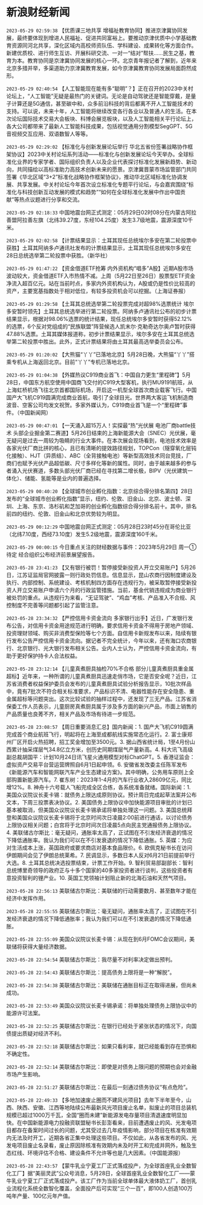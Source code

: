 # 新浪财经新闻
`2023-05-29 02:59:38` 【优质课三地共享 增福祉教育协同】推进京津冀协同发展，最终要体现到增进人民福祉、促进共同富裕上。要推动京津优质中小学基础教育资源同河北共享，深化区域内高校师资队伍、学科建设、成果转化等方面合作。新建优质校、进行师生互访、开展科研交流、一对一“结对”帮扶……民生之基，教育为本。教育协同是京津冀协同发展的核心一环。北京青年报记者了解到，近年来北京多措并举，多渠道助力京津冀教育发展，如今京津冀教育协同发展局面蔚然成形。

`2023-05-29 02:40:54` 【人工智能现在能有多“聪明”？】正在召开的2023中关村论坛上，“人工智能”无疑是最热门的关键词。无论是自动驾驶还是智能穿戴，是量子计算还是5G通信，甚至碳中和，众多前沿科技的背后都离不开人工智能技术的支持。可以说，未来十年，人工智能将继续改变各行各业以及普通人的生活。在本次论坛国际技术交易大会板块、科博会展览板块，以及人工智能相关平行论坛上，各大公司都带来了最新人工智能科技成果，包括视觉通用分割模型SegGPT、5G音视频交互应用、双语数智人等等。

`2023-05-29 02:29:02` 【标准化与创新发展论坛举行 华北五省份签署战略协作框架协议】2023中关村论坛系列活动——标准化与创新发展论坛今天举办。全球标准化业界的专家学者、国际组织负责人以及企业代表探讨标准化发展新趋势、新动向，共同描绘以高标准助力高技术创新未来的愿景。京津冀晋蒙市场监管部门共同签署《华北区域“3+2”标准化战略协作框架协议》，推动华北区域标准化协调发展、共享发展。中关村论坛今年首次设立标准化专题平行论坛，与会嘉宾围绕“标准化与科技创新互动发展的模式和趋势”“如何在全球标准化发展中作出中国贡献”等热点议题进行分享和交流。

`2023-05-29 02:18:33` 中国地震台网正式测定：05月29日02时08分在内蒙古阿拉善盟阿拉善左旗（北纬39.27度，东经104.25度）发生3.7级地震，震源深度10千米。

`2023-05-29 02:02:58` 【计票结果显示：土耳其现任总统埃尔多安在第二轮投票中获胜】土耳其阿纳多卢通讯社发布的计票结果显示，土耳其现任总统埃尔多安在28日总统选举第二轮投票中获胜。（新华社）

`2023-05-29 01:47:22` 【资金借道ETF抢筹 内外资机构“唱多”A股】近期A股市场波动较大，资金借道ETF入市热情不减。上周（5月22日至26日）股票型ETF资金净流入超百亿元。站在当前时点，多家内外资机构认为，A股或仍是性价比较高的资产，主要宽基指数处于相对低位，有较多投资机会可以挖掘。（上海证券报）

`2023-05-29 01:29:58` 【土耳其总统选举第二轮投票完成对超98%选票统计 埃尔多安暂时领先】土耳其总统选举进行第二轮投票。阿纳多卢通讯社公布的初步计票结果显示，根据对98.06%选票的统计结果，现任总统埃尔多安暂时获得52.12%的选票，6个反对党组成的“民族联盟”阵营候选人凯末尔·克勒奇达尔奥卢暂时获得47.88%选票。土耳其媒体报道称，初步计票结果显示，埃尔多安在土耳其总统选举第二轮投票中胜出。此外，正式计票结果将由土耳其最高选举委员会公布。

`2023-05-29 01:20:02` 【大熊猫“丫丫”已落地北京】5月28日晚，大熊猫“丫丫”搭乘专机从上海返回北京。目前“丫丫”专机已落地北京。

`2023-05-29 01:04:38` 【外媒热议C919商业首飞：中国自力更生“里程碑”】5月28日，中国东方航空使用中国商飞交付的C919大型客机，执行MU9191航班，从上海虹桥机场飞往北京首都国际机场，开启这一机型全球首次商业载客飞行。中国国产大飞机C919圆满完成商业首航，吸引了全球目光。世界两大客运飞机制造商波音、空客公司均发文祝贺。多家外媒认为，C919商业首飞是一个“里程碑”事件。（中国新闻网）

`2023-05-29 00:47:01` 【一天涌入超15万人！实探最“热”光伏展 电池厂商battle技术 头部企业掘金第二赛道】5月26日结束的上海新能源大会（SNEC）光伏展，毫无疑问是过去一周较为吸睛的行业大事件。在本次展会现场看到，电池技术效率是各家光伏厂商比拼的核心，且已有清晰的提效路径规划，TOPCon（隧穿氧化层钝化接触）、HJT（异质结）、ABC（全背接触电池）等新型高效技术同台竞技，厂商们也赋予光伏产品超低碳、尺寸多样化等新的属性。同时，由于越来越多的参与者涌入光伏赛道，多数头部光伏厂商已经在寻找第二增长极，BIPV（光伏建筑一体化）、储能、氢能等是业内的普遍选择。

`2023-05-29 00:40:20` 【全球城市创业孵化指数：北京综合得分排名第四】28日发布的“全球城市创业孵化指数”显示，纽约、伦敦、旧金山、北京、波士顿、深圳、上海、东京、洛杉矶和芝加哥的创业孵化指数综合得分排名前十。其中，排名前四的纽约、伦敦、旧金山和北京优势较为明显。

`2023-05-29 00:12:29` 中国地震台网正式测定：05月28日23时45分在哥伦比亚（北纬7.10度，西经73.10度）发生5.2级地震，震源深度160千米。

`2023-05-29 00:00:15` 今日重点关注的财经数据与事件：2023年5月29日 周一① 待定 经合组织公布经济前景展望报告。

`2023-05-28 23:41:23` 【又有银行被罚！暂停接受新投资人开立交易账户】5月26日，江苏证监局官网披露一则行政处罚信息。信息显示，昆山农商行因制度建设及执行、内部控制、系统建设、考核机制四方面存在违规行为，被采取暂停接受新投资人开立交易账户申请六个月的行政监管措施。当前，基金代销违规成为商业银行被处罚的重点。从违规行为来看，“无证驾驶”、“鸡血”考核、产品准入不合规、风控制度不完善等问题都引起了监管注意。

`2023-05-28 23:34:32` 【严控信用卡资金流向 多家银行出手】近日，广发银行发布公告，对信用卡资金用途规范进行明确，要求信用卡资金不得用于房地产领域、投资理财领域、购买非消费型保险等七个方面。自信用卡新规发布以来，陆续有银行发布公告严控信用卡资金流向。据记者不完全统计，今年以来，还有海口农商银行、北京银行、光大银行发布相关公告。业内人士认为，严控信用卡资金流向，有助于更好保护持卡人合法权益。

`2023-05-28 23:12:14` 【儿童真煮厨具抽检70%不合格 部分儿童真煮厨具重金属超标】近年来，一种所谓的儿童真煮厨具迅速走俏市场，它是否安全呢？近日，江苏省消费者权益保护委员会发布的儿童真煮厨具试验分析报告显示，10批次样品中，竟有7批次不符合相关标准要求，产品标识不清、电器性能存在安全隐患、重金属超标等问题突出。这次比较试验的抽样过程中，还发现了三无产品。江苏省消保委工作人员表示，儿童厨房真煮厨具属于涉及多方面的新兴产品，市面上销售的产品质量也良莠不齐，相关产品及市场有待进一步规范。

`2023-05-28 23:08:57` 【周日重要消息汇总】国内新闻：1. 国产大飞机C919圆满完成首个商业航班飞行，明起将在上海至成都航线实施常态化运行。2. 富士康郑州厂区开启火热招聘，招工奖金增加至3500元。3. 据山西省统计局，1至4月份山西累计抽采煤层气34.8亿立方米，创历史同期煤层气产量新高。4. 科大讯飞高级副总裁胡国平：计划10月24日讯飞星火通用模型对标ChatGPT。5. 香港证监会：虚拟资产交易平台营运营牌照自6月1日起申领。6. 安徽省发改委主任陈军发布《新能源汽车和智能网联汽车产业生态建设方案》。其中明确，公务用车原则上全部购置新能源汽车。7. 崔东树：2023年1-4月的汽车行业收入28609亿元，同比增12%。8. 神舟十六号载人飞船完成全区合练，各系统准备就绪。国际新闻：1. 美国众议院议长麦卡锡：就债务上限达成原则协议。预计周日完成起草法案并公布文本，下周三投票表决协议。2. 美国债务上限协议中加快能源项目审批的计划已基本被取消，但美国众议院议长麦卡锡承诺将单独处理这一问题。3. 美国总统拜登和美国众议院议长麦卡锡将于北京时间次日凌晨2:00前进行通话，以讨论债务上限协议相关问题；白宫将于北京时间次日凌晨5点向民主党通报债务上限协议。4. 美联储古尔斯比：毫无疑问，通胀率太高了，正试图在不引发经济衰退的情况下降低通胀率。我认为我们可以在不引发衰退的情况下降低通胀。5. 英媒：为应对生活成本上涨，英国政府或要求商店对基本食品限价。6. 欧佩克秘书长在访问伊朗期间会见了伊朗总统莱希。7. 民调显示，多数日本人反对6月21日前提前举行大选。8. 土耳其总统决选投票结束，计票工作开始。9. 智利贸易部副部长：智利总统博里奇领导的政府正与十多个国家的40多家投资者进行谈判，这些投资者有意投资智利的锂产业。10. 英国工党领袖计划阻止新的北海石油和天然气项目。

`2023-05-28 22:56:13` 美联储古尔斯比：美联储的行动需要数月、甚至数年才能在经济中发挥作用。

`2023-05-28 22:55:55` 美联储古尔斯比：毫无疑问，通胀率太高了，正试图在不引发经济衰退的情况下降低通胀率；我认为我们可以在不引发衰退的情况下降低通胀。

`2023-05-28 22:55:09` 美国众议院议长麦卡锡：从现在到6月FOMC会议期间，美联储将获得大量经济数据。

`2023-05-28 22:54:54` 美联储古尔斯比：我尽量不对利率决定做出预判。

`2023-05-28 22:54:43` 美联储古尔斯比：提高债务上限将是一种“解脱”。

`2023-05-28 22:54:38` 美联储古尔斯比：美联储在通胀目标正在取得进展，但尚未成功。

`2023-05-28 22:53:49` 美国众议院议长麦卡锡承诺：将单独处理债务上限协议中的能源许可法案。

`2023-05-28 22:52:25` 美联储古尔斯比：在银行已经处于紧张状态的情况下，向国债提出质疑对经济不利。

`2023-05-28 22:52:18` 美联储古尔斯比：如果只看利率，就已经能看到存在恐惧和不确定性。

`2023-05-28 22:52:14` 美联储古尔斯比：即使是对债务上限问题的预期也会对金融市场产生影响。

`2023-05-28 22:51:27` 美联储古尔斯比：在最后一刻通过债务协议“有点危险”。

`2023-05-28 22:49:33` 【多地加速废止圈而不建风光项目】去年下半年至今，山西、陕西、安徽、江西等地陆续公布最新风光项目废止名单，拟废止的项目总装机规模已超过1000万千瓦，全国“圈而未建”新能源发电存量项目清退速度明显加快。在中国新能源电力投融资联盟秘书长彭澎看来，目前遭遇废止的风、光发电项目都存在备案时间过长的问题，尤其受过去几年疫情影响，部分项目在核准有效期内无法及时开工，近期各省正集中处理这些项目。不仅如此，从各省发布的风、光发电项目废止名录看，废止原因除核准有效期内未及时开工和完成并网外，触及生态红线、环境评估不合格、建设条件不允许等也是几大因素。（中国能源报）

`2023-05-28 22:43:57` 【蒙牛乳业宁夏工厂正式落成投产，为全球首座乳业全数智化工厂】据“美丽灵武”公众号消息，5月28日，全球首座乳业全数智化工厂——蒙牛乳业宁夏工厂正式落成投产。该工厂作为当前全球单体最大液体奶工厂，首创乳业流程化系统全数智化覆盖，全面投产后可实现“三个一百”，即100人创造100万吨年产量、100亿元年产值。

